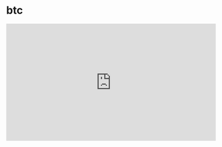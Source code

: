 # btc

<iframe width="560" height="315" src="https://www.youtube.com/embed/kYNRysNJ_OQ" frameborder="0" allow="accelerometer; autoplay; encrypted-media; gyroscope; picture-in-picture" allowfullscreen></iframe>
